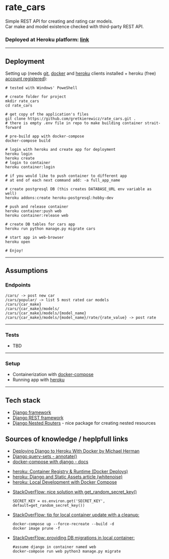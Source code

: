 # rate_cars

Simple REST API for creating and rating car models.\
Car make and model existence checked with third-party REST API.

### Deployed at Heroku platform: [link](https://tranquil-caverns-25726.herokuapp.com/)

---

## Deployment

Setting up (needs 
[git](https://git-scm.com/downloads),
[docker](https://docs.docker.com/compose/install/) and
[heroku](https://devcenter.heroku.com/articles/heroku-cli) clients installed +
heroku (free) [account registered](https://signup.heroku.com)):

```shell
# tested with Windows' PoweShell

# create folder for project
mkdir rate_cars
cd rate_cars

# get copy of the application's files
git clone https://github.com/gretkierewicz/rate_cars.git .
# there is empty .env file in repo to make building container strait-forward

# pre-build app with docker-compose
docker-compose build

# login with heroku and create app for deployment
heroku login
heroku create
# login to container
heroku container:login

# if you would like to push container to different app
# at end of each next command add: -a full_app_name

# create postgresql DB (this creates DATABASE_URL env variable as well)
heroku addons:create heroku-postgresql:hobby-dev

# push and release container
heroku container:push web
heroku container:release web

# create DB tables for cars app
heroku run python manage.py migrate cars

# start app in web-browser
heroku open

# Enjoy!
```
---

## Assumptions

### Endpoints

```
/cars/ -> post new car
/cars/popular/ -> list 5 most rated car models
/cars/{car_make}
/cars/{car_make}/models/
/cars/{car_make}/models/{model_name}
/cars/{car_make}/models/{model_name}/rate/{rate_value} -> post rate
```
---

### Tests

* TBD

---

### Setup

* Containerization with [docker-compose](https://docs.docker.com/compose/)
* Running app with [heroku](https://heroku.com/)

---

## Tech stack

* [Django framework](https://www.djangoproject.com)
* [Django REST framework](https://www.django-rest-framework.org)
* [Django Nested Routers](https://github.com/alanjds/drf-nested-routers) - nice package for creating nested resources

## Sources of knowledge / heplpfull links

* [Deploying Django to Heroku With Docker by Michael Herman](https://testdriven.io/blog/deploying-django-to-heroku-with-docker/)
* [Django query-sets - annotate()](https://docs.djangoproject.com/en/3.1/ref/models/querysets/#annotate)
* [docker-compose with django - docs](https://docs.docker.com/compose/django/)


- [heroku: Container Registry & Runtime (Docker Deploys)](https://devcenter.heroku.com/articles/container-registry-and-runtime)
- [heroku: Django and Static Assets article (whitenoise)](https://devcenter.heroku.com/articles/django-assets)
- [heroku: Local Development with Docker Compose](https://devcenter.heroku.com/articles/local-development-with-docker-compose)


* [StackOverFlow: nice solution with get_random_secret_key()](https://stackoverflow.com/questions/59719175/where-to-run-collectstatic-when-deploying-django-app-to-heroku-using-docker)
    ```shell
    SECRET_KEY = os.environ.get('SECRET_KEY', default=get_random_secret_key())
    ```
* [StackOverFlow: tip for local container update with a cleanup:](https://stackoverflow.com/questions/49316462/how-to-update-existing-images-with-docker-compose)
    ```shell
    docker-compose up --force-recreate --build -d
    docker image prune -f
    ```
* [StackOverFlow: providing DB migrations in local container:](https://stackoverflow.com/questions/33992867/how-do-you-perform-django-database-migrations-when-using-docker-compose)
    ```shell
    #assume django in container named web
    docker-compose run web python3 manage.py migrate
    ```
